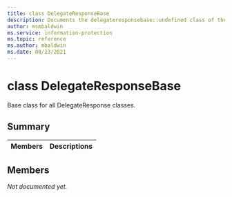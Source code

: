 ```yaml
---
title: class DelegateResponseBase 
description: Documents the delegateresponsebase::undefined class of the Microsoft Information Protection (MIP) SDK.
author: msmbaldwin
ms.service: information-protection
ms.topic: reference
ms.author: mbaldwin
ms.date: 08/23/2021
---
```


# class DelegateResponseBase 
Base class for all DelegateResponse classes.
  
## Summary
 Members                        | Descriptions                                
--------------------------------|---------------------------------------------
  
## Members
_Not documented yet._
